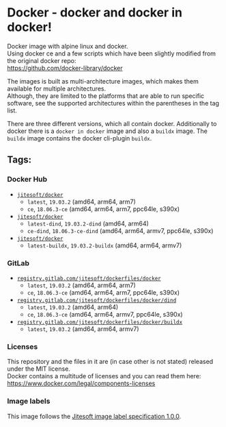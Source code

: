 # Docker - docker and docker in docker!

Docker image with alpine linux and docker.  
Using docker ce and a few scripts which have been slightly modified from the original docker repo:  
https://github.com/docker-library/docker

The images is built as multi-architecture images, which makes them available for multiple architectures.  
Although, they are limited to the platforms that are able to run specific software, see the supported architectures
within the parentheses in the tag list.

There are three different versions, which all contain docker. Additionally to docker there is a `docker in docker` image
and also a `buildx` image. The `buildx` image contains the docker cli-plugin `buildx`.

## Tags:

### Docker Hub

* [`jitesoft/docker`](https://gitlab.com/jitesoft/dockerfiles/docker/blob/master/Dockerfile)
    * `latest`, `19.03.2` (amd64, arm64, arm7)
    * `ce`, `18.06.3-ce`  (amd64, arm64, arm7, ppc64le, s390x)
* [`jitesoft/docker`](https://gitlab.com/jitesoft/dockerfiles/docker/blob/master/Dind/Dockerfile)
    * `latest-dind`, `19.03.2-dind` (amd64, arm64)
    * `ce-dind`, `18.06.3-ce-dind`  (amd64, arm64, armv7, ppc64le, s390x)
* [`jitesoft/docker`](https://gitlab.com/jitesoft/dockerfiles/docker/master/BuildX/Dockerfile)
    * `latest-buildx`, `19.03.2-buildx` (amd64, arm64, armv7)

### GitLab

* [`registry.gitlab.com/jitesoft/dockerfiles/docker`](https://gitlab.com/jitesoft/dockerfiles/docker/blob/master/Dockerfile)
    * `latest`, `19.03.2` (amd64, arm64, arm7)
    * `ce`, `18.06.3-ce`  (amd64, arm64, arm7, ppc64le, s390x)
* [`registry.gitlab.com/jitesoft/dockerfiles/docker/dind`](https://gitlab.com/jitesoft/dockerfiles/docker/blob/master/Dind/Dockerfile)
    * `latest`, `19.03.2` (amd64, arm64)
    * `ce`, `18.06.3-ce`  (amd64, arm64, armv7, ppc64le, s390x)
* [`registry.gitlab.com/jitesoft/dockerfiles/docker/buildx`](https://gitlab.com/jitesoft/dockerfiles/docker/master/BuildX/Dockerfile)
    * `latest`, `19.03.2` (amd64, arm64, armv7)

### Licenses

This repository and the files in it are (in case other is not stated) released under the MIT license.  
Docker contains a multitude of licenses and you can read them here: https://www.docker.com/legal/components-licenses



### Image labels

This image follows the [Jitesoft image label specification 1.0.0](https://gitlab.com/snippets/1866155).
